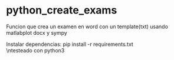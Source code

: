 # python_create_exams
Funcion que crea un examen en word con un template(txt) usando matlabplot docx y sympy

Instalar dependencias:
pip install -r requirements.txt
<br/>
\ntesteado con python3
